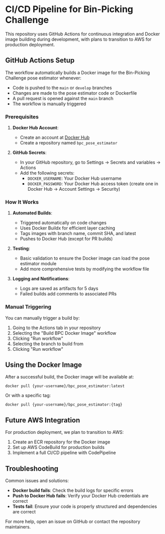 # CI/CD Pipeline for Bin-Picking Challenge

This repository uses GitHub Actions for continuous integration and Docker image building during development, with plans to transition to AWS for production deployment.

## GitHub Actions Setup

The workflow automatically builds a Docker image for the Bin-Picking Challenge pose estimator whenever:
- Code is pushed to the `main` or `develop` branches
- Changes are made to the pose estimator code or Dockerfile
- A pull request is opened against the `main` branch
- The workflow is manually triggered

### Prerequisites

1. **Docker Hub Account**:
   - Create an account at [Docker Hub](https://hub.docker.com/)
   - Create a repository named `bpc_pose_estimator`

2. **GitHub Secrets**:
   - In your GitHub repository, go to Settings → Secrets and variables → Actions
   - Add the following secrets:
     - `DOCKER_USERNAME`: Your Docker Hub username
     - `DOCKER_PASSWORD`: Your Docker Hub access token (create one in Docker Hub → Account Settings → Security)

### How It Works

1. **Automated Builds**:
   - Triggered automatically on code changes
   - Uses Docker Buildx for efficient layer caching
   - Tags images with branch name, commit SHA, and latest
   - Pushes to Docker Hub (except for PR builds)

2. **Testing**:
   - Basic validation to ensure the Docker image can load the pose estimator module
   - Add more comprehensive tests by modifying the workflow file

3. **Logging and Notifications**:
   - Logs are saved as artifacts for 5 days
   - Failed builds add comments to associated PRs

### Manual Triggering

You can manually trigger a build by:
1. Going to the Actions tab in your repository
2. Selecting the "Build BPC Docker Image" workflow
3. Clicking "Run workflow"
4. Selecting the branch to build from
5. Clicking "Run workflow"

## Using the Docker Image

After a successful build, the Docker image will be available at:
```
docker pull {your-username}/bpc_pose_estimator:latest
```

Or with a specific tag:
```
docker pull {your-username}/bpc_pose_estimator:{tag}
```

## Future AWS Integration

For production deployment, we plan to transition to AWS:
1. Create an ECR repository for the Docker image
2. Set up AWS CodeBuild for production builds
3. Implement a full CI/CD pipeline with CodePipeline

## Troubleshooting

Common issues and solutions:
- **Docker build fails**: Check the build logs for specific errors
- **Push to Docker Hub fails**: Verify your Docker Hub credentials are correct
- **Tests fail**: Ensure your code is properly structured and dependencies are correct

For more help, open an issue on GitHub or contact the repository maintainers. 